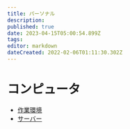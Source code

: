 ```yaml
---
title: パーソナル
description: 
published: true
date: 2023-04-15T05:00:54.899Z
tags: 
editor: markdown
dateCreated: 2022-02-06T01:11:30.302Z
---
```


# コンピュータ

- [作業環境](/personal/devironment)
- [サーバー](/personal/server)
